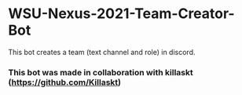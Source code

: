 # WSU-Nexus-2021-Team-Creator-Bot
This bot creates a team (text channel and role) in discord.


### This bot was made in collaboration with killaskt (https://github.com/Killaskt)
